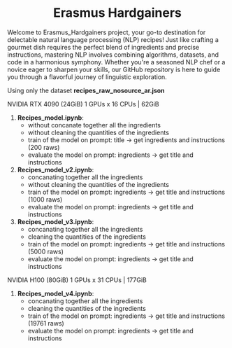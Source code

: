 <h1 align="center">Erasmus Hardgainers</h1>

Welcome to Erasmus_Hardgainers project, your go-to destination for delectable natural language processing (NLP) recipes! Just like crafting a gourmet dish requires the perfect blend of ingredients and precise instructions, mastering NLP involves combining algorithms, datasets, and code in a harmonious symphony. Whether you're a seasoned NLP chef or a novice eager to sharpen your skills, our GitHub repository is here to guide you through a flavorful journey of linguistic exploration.

Using only the dataset **recipes_raw_nosource_ar.json**

NVIDIA RTX 4090 (24GiB) 1 GPUs x 16 CPUs | 62GiB
1. **Recipes_model.ipynb**:
   - without concanate together all the ingredients
   - without cleaning the quantities of the ingredients
   - train of the model on prompt: title -> get ingredients and instructions (200 raws)
   - evaluate the model on prompt: ingredients -> get title and instructions
2. **Recipes_model_v2.ipynb**:
   - concanating together all the ingredients
   - without cleaning the quantities of the ingredients
   - train of the model on prompt: ingredients -> get title and instructions (1000 raws)
   - evaluate the model on prompt: ingredients -> get title and instructions
3. **Recipes_model_v3.ipynb**:
   - concanating together all the ingredients
   - cleaning the quantities of the ingredients
   - train of the model on prompt: ingredients -> get title and instructions (5000 raws)
   - evaluate the model on prompt: ingredients -> get title and instructions

NVIDIA H100 (80GiB) 1 GPUs x 31 CPUs | 177GiB
1. **Recipes_model_v4.ipynb**:
   - concanating together all the ingredients
   - cleaning the quantities of the ingredients
   - train of the model on prompt: ingredients -> get title and instructions (19761 raws)
   - evaluate the model on prompt: ingredients -> get title and instructions
